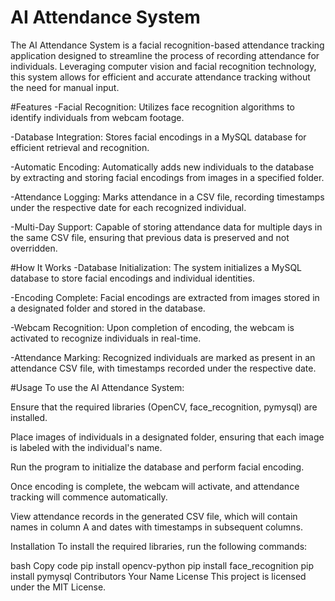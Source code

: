 # AI Attendance System
The AI Attendance System is a facial recognition-based attendance tracking application designed to streamline the process of recording attendance for individuals. Leveraging computer vision and facial recognition technology, this system allows for efficient and accurate attendance tracking without the need for manual input.

#Features
-Facial Recognition: Utilizes face recognition algorithms to identify individuals from webcam footage.

-Database Integration: Stores facial encodings in a MySQL database for efficient retrieval and recognition.

-Automatic Encoding: Automatically adds new individuals to the database by extracting and storing facial encodings from images in a specified folder.

-Attendance Logging: Marks attendance in a CSV file, recording timestamps under the respective date for each recognized individual.

-Multi-Day Support: Capable of storing attendance data for multiple days in the same CSV file, ensuring that previous data is preserved and not overridden.

#How It Works
-Database Initialization: The system initializes a MySQL database to store facial encodings and individual identities.

-Encoding Complete: Facial encodings are extracted from images stored in a designated folder and stored in the database.

-Webcam Recognition: Upon completion of encoding, the webcam is activated to recognize individuals in real-time.

-Attendance Marking: Recognized individuals are marked as present in an attendance CSV file, with timestamps recorded under the respective date.

#Usage
To use the AI Attendance System:

Ensure that the required libraries (OpenCV, face_recognition, pymysql) are installed.

Place images of individuals in a designated folder, ensuring that each image is labeled with the individual's name.

Run the program to initialize the database and perform facial encoding.

Once encoding is complete, the webcam will activate, and attendance tracking will commence automatically.

View attendance records in the generated CSV file, which will contain names in column A and dates with timestamps in subsequent columns.

Installation
To install the required libraries, run the following commands:

bash
Copy code
pip install opencv-python
pip install face_recognition
pip install pymysql
Contributors
Your Name
License
This project is licensed under the MIT License.
